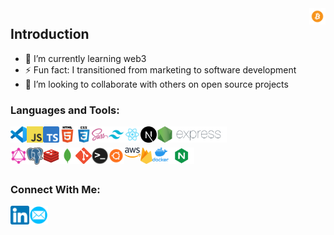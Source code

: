 <img align="right" alt="crypto" width="26px" src="bitcoin.gif" />

## Introduction

- 🌱 I’m currently learning web3
- ⚡ Fun fact: I transitioned from marketing to software development
- 👯 I’m looking to collaborate with others on open source projects

### Languages and Tools:

<img align="left" alt="Visual Studio Code" width="26px" src="https://raw.githubusercontent.com/github/explore/80688e429a7d4ef2fca1e82350fe8e3517d3494d/topics/visual-studio-code/visual-studio-code.png" />
<img align="left" alt="JavaScript" width="26px" src="https://raw.githubusercontent.com/github/explore/80688e429a7d4ef2fca1e82350fe8e3517d3494d/topics/javascript/javascript.png" />
<img align="left" alt="Typescript" width="26px" src="typescript.png" />
<img align="left" alt="HTML5" width="26px" src="https://raw.githubusercontent.com/github/explore/80688e429a7d4ef2fca1e82350fe8e3517d3494d/topics/html/html.png" />
<img align="left" alt="CSS3" width="26px" src="https://raw.githubusercontent.com/github/explore/80688e429a7d4ef2fca1e82350fe8e3517d3494d/topics/css/css.png" />
<img align="left" alt="Sass" width="26px" src="https://raw.githubusercontent.com/github/explore/80688e429a7d4ef2fca1e82350fe8e3517d3494d/topics/sass/sass.png" />
<img align="left" alt="tailwind" width="26px" src="tailwind.png" />
<img align="left" alt="React" width="26px" src="https://raw.githubusercontent.com/github/explore/80688e429a7d4ef2fca1e82350fe8e3517d3494d/topics/react/react.png" />
<img align="left" alt="next" width="26px" src="next.png" />
<img align="left" alt="Node.js" width="26px" src="https://raw.githubusercontent.com/github/explore/80688e429a7d4ef2fca1e82350fe8e3517d3494d/topics/nodejs/nodejs.png" />
<img align="left" alt="express js" height="26px" src="Expressjs.png" />
<br />
<br />
<img align="left" alt="GraphQL" width="26px" src="gql.png" />
<img align="left" alt="postgres" width="26px" src="postgres.png" />
<img align="left" alt="redis" width="26px" src="redis.png" />
<img align="left" alt="MongoDB" width="26px" src="mongo.png" />
<img align="left" alt="Git" width="26px" src="git.png" />
<img align="left" alt="Terminal" width="26px" src="https://raw.githubusercontent.com/github/explore/80688e429a7d4ef2fca1e82350fe8e3517d3494d/topics/terminal/terminal.png" />
<img align="left" alt="ubuntu" width="26px" src="ubuntu.png" />
<img align="left" alt="aws" width="26px" src="aws.png" />
<img align="left" alt="firebase" height="26px" src="firebase.svg" />
<img align="left" alt="docker" width="26px" src="docker.webp" />
<img align="left" alt="nginx" height="26px" src="nginx.png" /> 

<br />
<br />

### Connect With Me:

[<img align="left" alt="LinkedIn" width="30px" src="linkedin.png" />](https://www.linkedin.com/in/glanikali/)
[<img align="left" alt="email" width="30px" src="email.png" />](mailto:glani.kali@gmail.com)

<!--
**glanikali/glanikali** is a ✨ _special_ ✨ repository because its `README.md` (this file) appears on your GitHub profile.
-->
